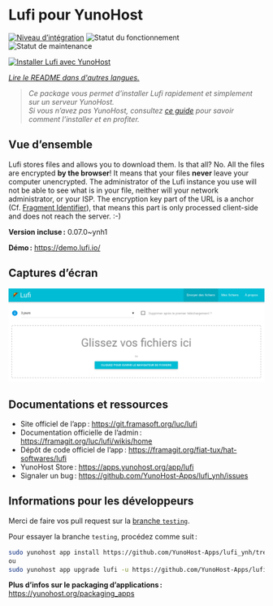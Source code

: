 <!--
Nota bene : ce README est automatiquement généré par <https://github.com/YunoHost/apps/tree/master/tools/readme_generator>
Il NE doit PAS être modifié à la main.
-->

# Lufi pour YunoHost

[![Niveau d’intégration](https://apps.yunohost.org/badge/integration/lufi)](https://ci-apps.yunohost.org/ci/apps/lufi/)
![Statut du fonctionnement](https://apps.yunohost.org/badge/state/lufi)
![Statut de maintenance](https://apps.yunohost.org/badge/maintained/lufi)

[![Installer Lufi avec YunoHost](https://install-app.yunohost.org/install-with-yunohost.svg)](https://install-app.yunohost.org/?app=lufi)

*[Lire le README dans d'autres langues.](./ALL_README.md)*

> *Ce package vous permet d’installer Lufi rapidement et simplement sur un serveur YunoHost.*  
> *Si vous n’avez pas YunoHost, consultez [ce guide](https://yunohost.org/install) pour savoir comment l’installer et en profiter.*

## Vue d’ensemble

Lufi stores files and allows you to download them. Is that all? No. All the files are encrypted **by the browser**! It means that your files **never** leave your computer unencrypted.
The administrator of the Lufi instance you use will not be able to see what is in your file, neither will your network administrator, or your ISP.
The encryption key part of the URL is a anchor (Cf. [Fragment Identifier](https://en.wikipedia.org/wiki/Fragment_identifier)), that means this part is only processed client-side and does not reach the server. :-)


**Version incluse :** 0.07.0~ynh1

**Démo :** <https://demo.lufi.io/>

## Captures d’écran

![Capture d’écran de Lufi](./doc/screenshots/screenshot_lufi_1.png)

## Documentations et ressources

- Site officiel de l’app : <https://git.framasoft.org/luc/lufi>
- Documentation officielle de l’admin : <https://framagit.org/luc/lufi/wikis/home>
- Dépôt de code officiel de l’app : <https://framagit.org/fiat-tux/hat-softwares/lufi>
- YunoHost Store : <https://apps.yunohost.org/app/lufi>
- Signaler un bug : <https://github.com/YunoHost-Apps/lufi_ynh/issues>

## Informations pour les développeurs

Merci de faire vos pull request sur la [branche `testing`](https://github.com/YunoHost-Apps/lufi_ynh/tree/testing).

Pour essayer la branche `testing`, procédez comme suit :

```bash
sudo yunohost app install https://github.com/YunoHost-Apps/lufi_ynh/tree/testing --debug
ou
sudo yunohost app upgrade lufi -u https://github.com/YunoHost-Apps/lufi_ynh/tree/testing --debug
```

**Plus d’infos sur le packaging d’applications :** <https://yunohost.org/packaging_apps>

